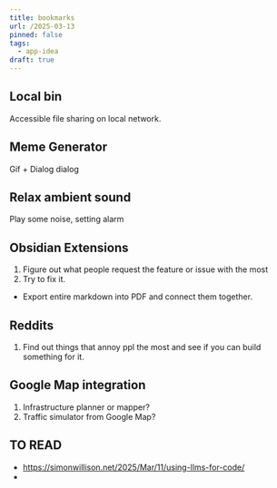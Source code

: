 ```yaml
---
title: bookmarks
url: /2025-03-13
pinned: false
tags:
  - app-idea
draft: true
---
```

## Local bin

Accessible file sharing on local network.

## Meme Generator

Gif + Dialog dialog
## Relax ambient sound

Play some noise, setting alarm

## Obsidian Extensions

1. Figure out what people request the feature or issue with the most
2. Try to fix it.

- Export entire markdown into PDF and connect them together.

## Reddits

1. Find out things that annoy ppl the most and see if you can build something for it.


## Google Map integration

1. Infrastructure planner or mapper?
2. Traffic simulator from Google Map?

## TO READ
- https://simonwillison.net/2025/Mar/11/using-llms-for-code/
- 